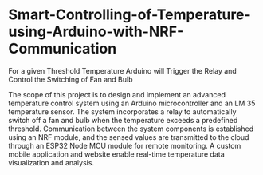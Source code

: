 # Smart-Controlling-of-Temperature-using-Arduino-with-NRF-Communication
For a given Threshold Temperature Arduino will Trigger the Relay and Control the Switching of Fan and Bulb

The scope of this project is to design and implement an advanced temperature control system using an
Arduino microcontroller and an LM 35 temperature sensor. The system incorporates a relay to
automatically switch off a fan and bulb when the temperature exceeds a predefined threshold.
Communication between the system components is established using an NRF module, and the sensed
values are transmitted to the cloud through an ESP32 Node MCU module for remote monitoring. A
custom mobile application and website enable real-time temperature data visualization and analysis.

